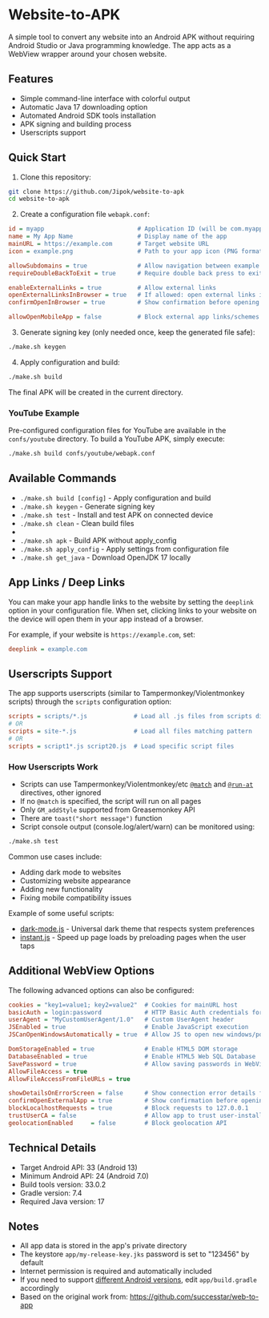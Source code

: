 # Website-to-APK

A simple tool to convert any website into an Android APK without requiring Android Studio or Java programming knowledge. The app acts as a WebView wrapper around your chosen website.

## Features

- Simple command-line interface with colorful output
- Automatic Java 17 downloading option
- Automated Android SDK tools installation
- APK signing and building process
- Userscripts support

## Quick Start

1. Clone this repository:
```bash
git clone https://github.com/Jipok/website-to-apk
cd website-to-apk
```

2. Create a configuration file `webapk.conf`:
```ini
id = myapp                          # Application ID (will be com.myapp.webtoapk)
name = My App Name                  # Display name of the app
mainURL = https://example.com       # Target website URL
icon = example.png                  # Path to your app icon (PNG format)

allowSubdomains = true              # Allow navigation between example.com and sub.example.com
requireDoubleBackToExit = true      # Require double back press to exit app

enableExternalLinks = true          # Allow external links
openExternalLinksInBrowser = true   # If allowed: open external links in browser or WebView
confirmOpenInBrowser = true         # Show confirmation before opening external browser

allowOpenMobileApp = false          # Block external app links/schemes
```

3. Generate signing key (only needed once, keep the generated file safe):
```bash
./make.sh keygen
```

4. Apply configuration and build:
```bash
./make.sh build
```

The final APK will be created in the current directory.

### YouTube Example

Pre-configured configuration files for YouTube are available in the <code>confs/youtube</code> directory. To build a YouTube APK, simply execute:

```bash
./make.sh build confs/youtube/webapk.conf
```

## Available Commands

- `./make.sh build [config]` - Apply configuration and build
- `./make.sh keygen` - Generate signing key
- `./make.sh test` - Install and test APK on connected device
- `./make.sh clean` - Clean build files
-
- `./make.sh apk` - Build APK without apply_config
- `./make.sh apply_config` - Apply settings from configuration file
- `./make.sh get_java` - Download OpenJDK 17 locally

## App Links / Deep Links

You can make your app handle links to the website by setting the `deeplink` option in your configuration file. When set, clicking links to your website on the device will open them in your app instead of a browser.

For example, if your website is `https://example.com`, set:
```ini
deeplink = example.com
```

## Userscripts Support

The app supports userscripts (similar to Tampermonkey/Violentmonkey scripts) through the `scripts` configuration option:

```ini
scripts = scripts/*.js             # Load all .js files from scripts directory
# OR
scripts = site-*.js                # Load all files matching pattern
# OR
scripts = script1*.js script20.js  # Load specific script files
```

### How Userscripts Work

- Scripts can use Tampermonkey/Violentmonkey/etc [`@match`](https://violentmonkey.github.io/api/metadata-block/#match--exclude-match) and [`@run-at`](https://violentmonkey.github.io/api/metadata-block/#run-at) directives, other ignored
- If no `@match` is specified, the script will run on all pages
- Only `GM_addStyle` supported from Greasemonkey API
- There are `toast("short message")` function
- Script console output (console.log/alert/warn) can be monitored using:
```bash
./make.sh test
```

Common use cases include:
- Adding dark mode to websites
- Customizing website appearance
- Adding new functionality
- Fixing mobile compatibility issues

Example of some useful scripts:
- [dark-mode.js](https://gist.github.com/Jipok/01d12591491816625649a467db898518) - Universal dark theme that respects system preferences
- [instant.js](https://raw.githubusercontent.com/instantpage/instant.page/refs/heads/master/instantpage.js) - Speed up page loads by preloading pages when the user taps

## Additional WebView Options
The following advanced options can also be configured:
```ini
cookies = "key1=value1; key2=value2"  # Cookies for mainURL host
basicAuth = login:password            # HTTP Basic Auth credentials for mainURL host
userAgent = "MyCustomUserAgent/1.0"   # Custom UserAgent header
JSEnabled = true                      # Enable JavaScript execution
JSCanOpenWindowsAutomatically = true  # Allow JS to open new windows/popups

DomStorageEnabled = true              # Enable HTML5 DOM storage
DatabaseEnabled = true                # Enable HTML5 Web SQL Database
SavePassword = true                   # Allow saving passwords in WebView
AllowFileAccess = true
AllowFileAccessFromFileURLs = true

showDetailsOnErrorScreen = false      # Show connection error details for user
confirmOpenExternalApp = true         # Show confirmation before opening external app
blockLocalhostRequests = true         # Block requests to 127.0.0.1
trustUserCA = false                   # Allow app to trust user-installed SSL certs
geolocationEnabled     = false        # Block geolocation API
```

## Technical Details

- Target Android API: 33 (Android 13)
- Minimum Android API: 24 (Android 7.0)
- Build tools version: 33.0.2
- Gradle version: 7.4
- Required Java version: 17

## Notes

- All app data is stored in the app's private directory
- The keystore `app/my-release-key.jks` password is set to "123456" by default
- Internet permission is required and automatically included
- If you need to support [different Android versions](https://apilevels.com/), edit `app/build.gradle` accordingly
- Based on the original work from: https://github.com/successtar/web-to-app  
